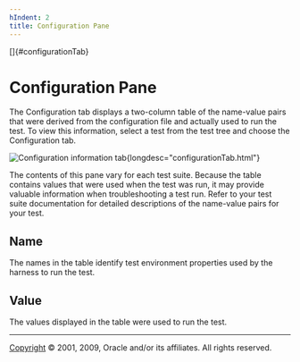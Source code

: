 ```yaml
---
hIndent: 2
title: Configuration Pane
---
```


[]{#configurationTab}

# Configuration Pane

The Configuration tab displays a two-column table of the name-value pairs that were derived from the
configuration file and actually used to run the test. To view this information, select a test from
the test tree and choose the Configuration tab.

![Configuration information
tab](../../images/JT4configurationTab.gif){longdesc="configurationTab.html"}

The contents of this pane vary for each test suite. Because the table contains values that were used
when the test was run, it may provide valuable information when troubleshooting a test run. Refer to
your test suite documentation for detailed descriptions of the name-value pairs for your test.

## Name

The names in the table identify test environment properties used by the harness to run the test.

## Value

The values displayed in the table were used to run the test.

----------------------------------------------------------------------------------------------------

[Copyright](../copyright.html) © 2001, 2009, Oracle and/or its affiliates. All rights reserved.
